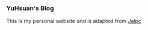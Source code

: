 ### YuHsuan's Blog 
This is my personal website and is adapted from [Jalpc](https://github.com/jarrekk/Jalpc)

